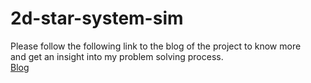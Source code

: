 # 2d-star-system-sim
Please follow the following link to the blog of the project to know more </br>and get an insight into my problem solving process. </br>
<a href="https://ticklinggenre.itch.io/2d-star-system-simulator/devlog/366374/a-project-to-implement-learnt-design-patterns" target="_blank">Blog</a>
